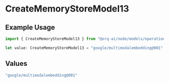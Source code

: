 # CreateMemoryStoreModel13

## Example Usage

```typescript
import { CreateMemoryStoreModel13 } from "@orq-ai/node/models/operations";

let value: CreateMemoryStoreModel13 = "google/multimodalembedding@001";
```

## Values

```typescript
"google/multimodalembedding@001"
```